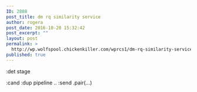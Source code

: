 ```yaml
---
ID: 2808
post_title: dm rq similarity service
author: rogera
post_date: 2016-10-20 15:32:42
post_excerpt: ""
layout: post
permalink: >
  http://wp.wolfspool.chickenkiller.com/wprcs1/dm-rq-similarity-service/
published: true
---
```

:det stage

:cand :dup pipeline .. :send .pair(...)